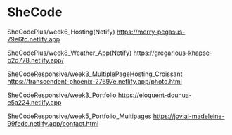 # SheCode

SheCodePlus/week6_Hosting(Netify)
https://merry-pegasus-79e6fc.netlify.app

SheCodePlus/week8_Weather_App(Netify)
https://gregarious-khapse-b2d778.netlify.app/

SheCodeResponsive/week3_MultiplePageHosting_Croissant
https://transcendent-phoenix-27697e.netlify.app/photo.html

SheCodeResponsive/week3_Portfolio
https://eloquent-douhua-e5a224.netlify.app

SheCodeResponsive/week5_Portfolio_Multipages
https://jovial-madeleine-99fedc.netlify.app/contact.html
